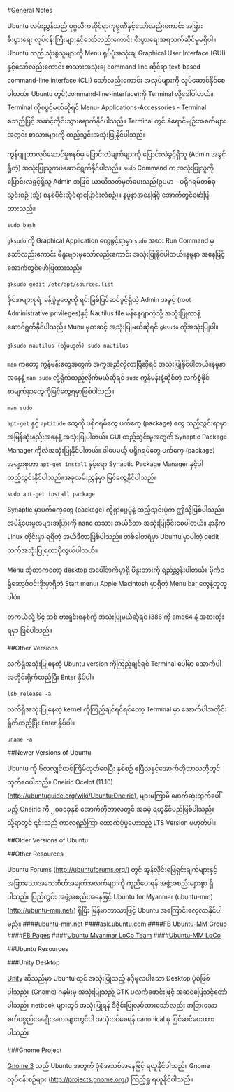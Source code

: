 #﻿General Notes

Ubuntu လမ်းညွှန်သည် ပုဂ္ဂလိကဆိုင်ရာကုမ္ပ္ပဏီနှင့်သော်လည်းကောင်း အခြားစီးပွားရေး လုပ်ငန်းကြီးများနှင့်သော်လည်းကောင်း စီးပွားရေးအရသက်ဆိုင်မှုမရှိပါ။
Ubuntu သည် သုံးစွဲသူများကို Menu ရုပ်ပုံအသုံးချ Graphical User Interface  (GUI) နှင့်သော်လည်းကောင်း စာသားအသုံးချ command line ဆိုင်ရာ text-based command-line interface (CLI) သော်လည်းကောင်း အလုပ်များကို လုပ်ဆောင်နိုင်စေပါတယ်။ Ubuntu တွင်(command-line-interface)ကို Terminal လို့ခေါ်ပါတယ်။ Terminal ကိုစဖွင့်မယ်ဆိုရင် Menu- Applications-Accessories - Terminal စသည်ဖြင့် အဆင့်တိုင်းသွားရောက်နိုင်ပါသည်။ Terminal တွင် ခဲရောင်မျဉ်းအစက်များအတွင်း စာသားများကို ထည့်သွင်းအသုံးပြုနိုင်ပါသည်။

ကွန်ပျူတာလုပ်ဆောင်မှုစနစ်မှ ပြောင်းလဲချက်များကို ပြောင်းလဲခွင့်ရှိသူ (Admin အခွင့်ရှိတဲ့) အသုံးပြုသူကပဲဆောင်ရွက်နိုင်ပါသည်။ `sudo` Command က အသုံးပြုသူကို ပြောင်းလဲခွင့်ရှိသူ Admin အဖြစ် ယာယီသတ်မှတ်ပေးသည်(ဥပမာ - ပရိုဂရမ်တစ်ခု သွင်းစဉ် (သို့) စနစ်ပိုင်းဆိုင်ရာပြောင်းလဲစဉ်)။ နမူနာအနေဖြင့် အောက်တွင်ဖော်ပြထားသည်။

	sudo bash

`gksudo` ကို Graphical Application တွေဖွင့်ရာမှာ `sudo` အစား Run Command မှသော်လည်းကောင်း မီနူးများမှသော်လည်းကောင်း အသုံးပြုနိုင်ပါတယ်။နမူနာ အနေဖြင့် အောက်တွင်ဖော်ပြထားသည်။

	gksudo gedit /etc/apt/sources.list

ဖိုင်အများစုရဲ့ ခန့်ခွဲမှုတွေကို ရင်းမြစ်ပြင်ဆင်ခွင့်ရှိတဲ့ Admin  အခွင့် (root Administrative privileges)နှင့် Nautilus file မန်နေဂျာကဲ့သို့ အသုံးပြုကာနဲ့ ဆောင်ရွက်နိုင်ပါသည်။ Munu မှတဆင့် အသုံးပြုမယ်ဆိုရင် `gksudo` ကိုအသုံးပြုပါ။

	gksudo nautilus (သို့မဟုတ်) sudo nautilus

`man` ကတော့ ကွန်မန်းတွေအတွက် အကူအညီလိုလာပြီဆိုရင် အသုံးပြုနိုင်ပါတယ်။နမူနာအနေနဲ့ `man sudo` လို့ရိုက်ထည့်လိုက်မယ်ဆိုရင် `sudo` ကွန်မန်းနဲ့ဆိုင်တဲ့
လက်စွဲဖိုင်စာမျက်နှာတွေကိုမြင်တွေ့ရမှာဖြစ်ပါသည်။ 

	man sudo

`apt-get`  နှင့် `aptitude` တွေကို ပရိုဂရမ်တွေ ပက်ကေ့ (package) တွေ ထည့်သွင်းရာမှာအမြန်ဆုံးနည်းအနေနဲ့ အသုံးပြုပါတယ်။ GUI ထည့်သွင်းမှုအတွက် Synaptic Package Manager ကိုလဲအသုံးပြုနိုင်ပါတယ်။ ဒါပေမယ့် ပရိုဂရမ်တွေ ပက်ကေ့ (package) အများစုဟာ `apt-get install` နှင့်ရော Synaptic Package Manager နှင့်ပါ ထည့်သွင်းနိုင်ပါသည်။အခုလမ်းညွှန်မှာ မြင်တွေ့နိုင်ပါသည်။

	sudo apt-get install package 

Synaptic မှာပက်ကေ့တွေ (package) ကိုရှာဖွေပုံနဲ့ ထည့်သွင်းပုံက ဤသို့ဖြစ်ပါသည်။ အမိန့်ပေးမှုအများအပြားကို nano စာသား အယ်ဒီတာ အသုံးပြုခိုင်းစေပါတယ်။ နာနိုက
Linux တိုင်းမှာ ရရှိတဲ့ အယ်ဒီတာဖြစ်ပါသည်။ တစ်ခါတရံမှာ Ubuntu မှာပါတဲ့ gedit ထက်အသုံးပြုရတာပိုလွယ်ပါတယ်။

Menu ဆိုတာကတော့ desktop အပေါ်ဘက်မှာရှိ မီနူးဘားကို ရည်ညွှန်းပါတယ်။ မိုက်ခရိုဆော့ဖ်ဝင်းဒိုးမှာရှိတဲ့ Start menu၊ Apple Macintosh မှာရှိတဲ့ Menu bar တွေနဲ့တူတူပါပဲ။

တကယ်လို့ ၆၄ ဘစ် ဗားရှင်းစနစ်ကို အသုံးပြုမယ်ဆိုရင် i386 ကို amd64 နဲ့ အစားထိုးရမှာ ဖြစ်ပါသည်။

##Other Versions

လက်ရှိအသုံးပြုနေတဲ့ Ubuntu version ကိုကြည့်ချင်ရင် Terminal ပေါ်မှာ အောက်ပါအတိုင်းရိုက်ထည့်ပြီး Enter နှိပ်ပါ။

	lsb_release -a

လက်ရှိအသုံးပြုနေတဲ့ kernel ကိုကြည့်ချင်ရင်ရင်တော့ Terminal မှာ အောက်ပါအတိုင်းရိုက်ထည့်ပြီး Enter နှိပ်ပါ။

	uname -a

##Newer Versions  of Ubuntu 

Ubuntu ကို ၆လလျှင်တစ်ကြိမ်ထုတ်ဝေပြီး နှစ်စဉ် ဧပြီလနှင့်အောက်တိုဘာလတို့တွင် ထုတ်ဝေပါသည်။ Oneiric Ocelot (11.10) (http://ubuntuguide.org/wiki/Ubuntu:Oneiric), များမကြာမီ နောက်ဆုံးထွက်ပေါ်မည့် Oneiric ကို ၂၀၁၁ခုနှစ် အောက်တိုဘာလတွင် အခမဲ့ ရယူနိုင်မည်ဖြစ်ပါသည်။သို့ရာတွင် ၎င်းသည် ကာလရှည်ကြာ ထောက်ပံ့မှုပေးသည့် LTS Version မဟုတ်ပါ။

##Older Versions of Ubuntu

##Other Resources 

Ubuntu Forums (http://ubuntuforums.org/) တွင် အွန်လိုင်းဖြေရှင်းချက်များနှင့် အခြားသောအသေးစိတ်အချက်အလက်များကို ကူညီပေးရန် အဖွဲ့အစည်းများစွာ ရှိပါသည်။
ပြည်တွင်း အဖွဲ့အစည်းအနေဖြင့် Ubuntu for Myanmar (ubuntu-mm) (http://ubuntu-mm.net/) ရှိပြီး မြန်မာဘာသာဖြင့် Ubuntu အကြောင်းလေ့လာနိုင်ပါမည်။
####[ubuntu-mm.net](http://ubuntu-mm.net)
####[ask.ubuntu.com](http://ask.ubuntu.com)
####[FB Ubuntu-MM Group](http://fb.com/groups/ubuntu4mm)
####[FB Pages](http://fb.com/ubuntumm)
####[Ubuntu Myanmar LoCo Team](http://wiki.ubuntu.com/MyanmarTeam)
####[Ubuntu-MM LoCo](http://loco.ubuntu.com/teams/ubuntu-mm)

##Ubuntu Resources 

###Unity Desktop

[Unity](http://en.wikipedia.org/wiki/Unity_%28desktop_environment%29) ဆိုသည်မှာ Ubuntu တွင် အသုံးပြုသည့် နဂိုမူလပါသော Desktop ပုံစံဖြစ်ပါသည်။ (Gnome) ဂနုမ်းမှ အသုံးပြုသည့် GTK ပလက်ဖောင်းဖြင့် အဆင်ပြေသင့်တော်ပါသည်။ netbook များတွင် အသုံးပြုရန် ဒီဇိုင်းပြုလုပ်ထားသော်လည်း အခြားသော စက်ပစ္စည်းအမျိုးအစားများတွင်ပါ အသုံးဝင်စေရန် canonical မှ ပြင်ဆင်ပေးထားပါသည်။

###Gnome Project 

[Gnome 3](http://www.gnome.org/) သည် Ubuntu အတွက် ပုံစံအသစ်အနေဖြင့် ရယူနိုင်ပါသည်။ Gnome လုပ်ငန်းစဉ်များ (http://projects.gnome.org/) ကြည့်ရှု ရယူနိုင်ပါသည်။
